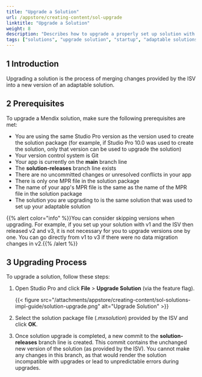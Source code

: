 ```yaml
---
title: "Upgrade a Solution"
url: /appstore/creating-content/sol-upgrade
linktitle: "Upgrade a Solution"
weight: 8
description: "Describes how to upgrade a properly set up solution with a new version provided by the ISV."
tags: ["solutions", "upgrade solution", "startup", "adaptable solutions", "prescriptive solutions"]
---
```


## 1 Introduction

Upgrading a solution is the process of merging changes provided by the ISV into a new version of an adaptable solution.

## 2 Prerequisites

To upgrade a Mendix solution, make sure the following prerequisites are met:

* You are using the same Studio Pro version as the version used to create the solution package (for example, if Studio Pro 10.0 was used to create the solution, only that version can be used to upgrade the solution)
* Your version control system is Git
* Your app is currently on the **main** branch line
* The **solution-releases** branch line exists
* There are no uncommitted changes or unresolved conflicts in your app
* There is only one MPR file in the solution package
* The name of your app's MPR file is the same as the name of the MPR file in the solution package
* The solution you are upgrading to is the same solution that was used to set up your adaptable solution

{{% alert color="info" %}}You can consider skipping versions when upgrading. For example, if you set up your solution with v1 and the ISV then released v2 and v3, it is not necessary for you to upgrade versions one by one. You can go directly from v1 to v3 if there were no data migration changes in v2.{{% /alert %}}

## 3 Upgrading Process

To upgrade a solution, follow these steps:

1. Open Studio Pro and click **File** > **Upgrade Solution** (via the feature flag).

    {{< figure src="/attachments/appstore/creating-content/sol-solutions-impl-guide/solution-upgrade.png" alt="Upgrade Solution" >}}

2. Select the solution package file (*.mxsolution*) provided by the ISV and click **OK**.
3. Once solution upgrade is completed, a new commit to the **solution-releases** branch line is created. This commit contains the unchanged new version of the solution (as provided by the ISV). You cannot make any changes in this branch, as that would render the solution incompatible with upgrades or lead to unpredictable errors during upgrades.
